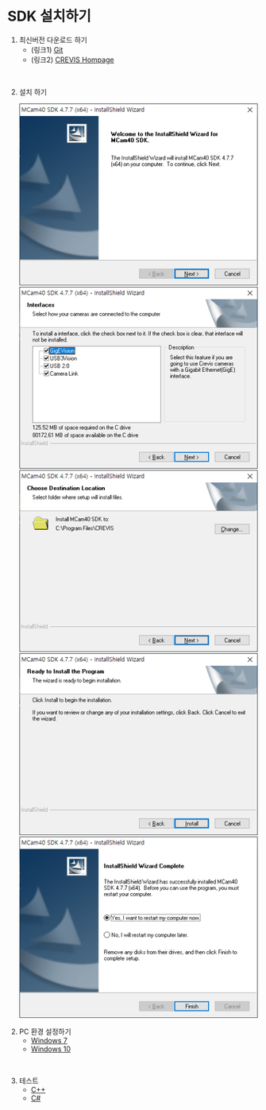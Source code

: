 
# SDK 설치하기

1. 최신버전 다운로드 하기
   - (링크1) [Git](https://github.com/CREVIS/Camera/tree/master/MCam40)
   - (링크2) [CREVIS Hompage](https://crevis.co.kr/Customer/download)
<br>

2. 설치 하기
<ul>
<img src="https://github.com/CREVIS/Camera/blob/master/Examples/SDK%20%EC%84%A4%EC%B9%98%ED%95%98%EA%B8%B0/ImageSources/SDK%20%EC%84%A4%EC%B9%98%ED%95%98%EA%B8%B01.png">
<img src="https://github.com/CREVIS/Camera/blob/master/Examples/SDK%20%EC%84%A4%EC%B9%98%ED%95%98%EA%B8%B0/ImageSources/SDK%20%EC%84%A4%EC%B9%98%ED%95%98%EA%B8%B02.png">
<img src="https://github.com/CREVIS/Camera/blob/master/Examples/SDK%20%EC%84%A4%EC%B9%98%ED%95%98%EA%B8%B0/ImageSources/SDK%20%EC%84%A4%EC%B9%98%ED%95%98%EA%B8%B03.png">
<img src="https://github.com/CREVIS/Camera/blob/master/Examples/SDK%20%EC%84%A4%EC%B9%98%ED%95%98%EA%B8%B0/ImageSources/SDK%20%EC%84%A4%EC%B9%98%ED%95%98%EA%B8%B04.png">
<img src="https://github.com/CREVIS/Camera/blob/master/Examples/SDK%20%EC%84%A4%EC%B9%98%ED%95%98%EA%B8%B0/ImageSources/SDK%20%EC%84%A4%EC%B9%98%ED%95%98%EA%B8%B05.png">
<br>
</ul>

2. PC 환경 설정하기
   - [Windows 7](https://github.com/CREVIS/Camera/blob/master/Examples/SDK%20%EC%84%A4%EC%B9%98%ED%95%98%EA%B8%B0/MarkDownPages/Windows%207.md)
   - [Windows 10](https://github.com/CREVIS/Camera/blob/master/Examples/SDK%20%EC%84%A4%EC%B9%98%ED%95%98%EA%B8%B0/MarkDownPages/Windows%207.md)
<br>

3. 테스트
   - [C++](https://github.com/CREVIS/Camera/blob/master/Examples/SDK%20%EC%84%A4%EC%B9%98%ED%95%98%EA%B8%B0/MarkDownPages/C%2B%2B.md)
   - [C#](https://github.com/CREVIS/Camera/blob/master/Examples/SDK%20%EC%84%A4%EC%B9%98%ED%95%98%EA%B8%B0/MarkDownPages/C%2B%2B.md)
<br>
